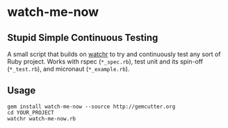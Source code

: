 # watch-me-now

## Stupid Simple Continuous Testing

A small script that builds on [watchr](http://github.com/mynyml/watchr) to try and continuously test any sort of Ruby project.  Works with rspec (`*_spec.rb`), test unit and its spin-off (`*_test.rb`), and micronaut (`*_example.rb`).

## Usage

    gem install watch-me-now --source http://gemcutter.org
    cd YOUR_PROJECT
    watchr watch-me-now.rb